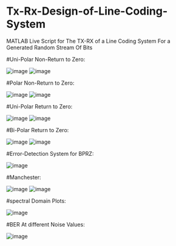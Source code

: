 # Tx-Rx-Design-of-Line-Coding-System
MATLAB Live Script for The TX-RX of a Line Coding System For a Generated Random Stream Of Bits


#Uni-Polar Non-Return to Zero:


![image](https://github.com/SeifEssam20/Tx-Rx-Design-of-Line-Coding-System/assets/100514121/4cf242a7-1213-41d5-9daf-e7198268351c)
![image](https://github.com/SeifEssam20/Tx-Rx-Design-of-Line-Coding-System/assets/100514121/2673225d-03c7-4764-a51f-2a0cf3331048)



#Polar Non-Return to Zero:


![image](https://github.com/SeifEssam20/Tx-Rx-Design-of-Line-Coding-System/assets/100514121/d8534931-6ebf-4f19-a7db-580f4eb302da)
![image](https://github.com/SeifEssam20/Tx-Rx-Design-of-Line-Coding-System/assets/100514121/658dfff7-a0d2-4bbe-92a6-14e9aa6c35c6)



#Uni-Polar Return to Zero:


![image](https://github.com/SeifEssam20/Tx-Rx-Design-of-Line-Coding-System/assets/100514121/6bdb8651-fd0a-4d42-a7d7-cebf0e2acb0b)
![image](https://github.com/SeifEssam20/Tx-Rx-Design-of-Line-Coding-System/assets/100514121/2050d0eb-3dd9-4609-9881-80bf4b17db82)



#Bi-Polar Return to Zero:


![image](https://github.com/SeifEssam20/Tx-Rx-Design-of-Line-Coding-System/assets/100514121/80915d76-d4b1-45b4-8341-5597ba033fc9)
![image](https://github.com/SeifEssam20/Tx-Rx-Design-of-Line-Coding-System/assets/100514121/b7d9acce-5143-42f0-b349-57e3c9334bbc)



#Error-Detection System for BPRZ:


![image](https://github.com/SeifEssam20/Tx-Rx-Design-of-Line-Coding-System/assets/100514121/7f2a3c87-788b-407d-aaa8-86df38a305c3)


#Manchester:


![image](https://github.com/SeifEssam20/Tx-Rx-Design-of-Line-Coding-System/assets/100514121/1810b701-16c0-49b4-bafc-3bf29a4379fb)
![image](https://github.com/SeifEssam20/Tx-Rx-Design-of-Line-Coding-System/assets/100514121/4279574f-3aea-44f7-9d5f-6b19c982853b)


#spectral Domain Plots:


![image](https://github.com/SeifEssam20/Tx-Rx-Design-of-Line-Coding-System/assets/100514121/d64f1db6-a96d-4937-b4fa-6e2def8e2e17)


#BER At different Noise Values:


![image](https://github.com/SeifEssam20/Tx-Rx-Design-of-Line-Coding-System/assets/100514121/2ae0814e-528d-44f7-89ec-b7bdaa38533d)
